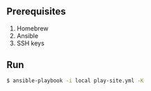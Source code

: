 #

## Prerequisites

1. Homebrew
2. Ansible
3. SSH keys

## Run

```bash
$ ansible-playbook -i local play-site.yml -K
```
